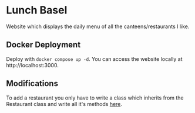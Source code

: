 # Lunch Basel

Website which displays the daily menu of all the canteens/restaurants I like.

## Docker Deployment

Deploy with `docker compose up -d`. You can access the website locally at
http://localhost:3000.

## Modifications

To add a restaurant you only have to write a class which inherits from the
Restaurant class and write all it's methods
[here](./backend/lunchb/restaurants.py).
